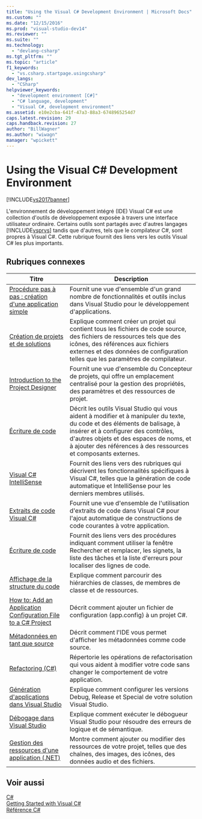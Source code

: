 ```yaml
---
title: "Using the Visual C# Development Environment | Microsoft Docs"
ms.custom: ""
ms.date: "12/15/2016"
ms.prod: "visual-studio-dev14"
ms.reviewer: ""
ms.suite: ""
ms.technology: 
  - "devlang-csharp"
ms.tgt_pltfrm: ""
ms.topic: "article"
f1_keywords: 
  - "vs.csharp.startpage.usingcsharp"
dev_langs: 
  - "CSharp"
helpviewer_keywords: 
  - "development environment [C#]"
  - "C# language, development"
  - "Visual C#, development environment"
ms.assetid: e10e2cba-641f-47a3-88a3-6748965254d7
caps.latest.revision: 29
caps.handback.revision: 27
author: "BillWagner"
ms.author: "wiwagn"
manager: "wpickett"
---
```

# Using the Visual C# Development Environment
[!INCLUDE[vs2017banner](../code-quality/includes/vs2017banner.md)]

L'environnement de développement intégré \(IDE\) Visual C\# est une collection d'outils de développement exposée à travers une interface utilisateur ordinaire.  Certains outils sont partagés avec d'autres langages [!INCLUDE[vsprvs](../code-quality/includes/vsprvs_md.md)] tandis que d'autres, tels que le compilateur C\#, sont propres à Visual C\#.  Cette rubrique fournit des liens vers les outils Visual C\# les plus importants.  
  
## Rubriques connexes  
  
|Titre|Description|  
|-----------|-----------------|  
|[Procédure pas à pas : création d'une application simple](../ide/walkthrough-create-a-simple-application-with-visual-csharp-or-visual-basic.md)|Fournit une vue d'ensemble d'un grand nombre de fonctionnalités et outils inclus dans Visual Studio pour le développement d'applications.|  
|[Création de projets et de solutions](../ide/creating-solutions-and-projects.md)|Explique comment créer un projet qui contient tous les fichiers de code source, des fichiers de ressources tels que des icônes, des références aux fichiers externes et des données de configuration telles que les paramètres de compilateur.|  
|[Introduction to the Project Designer](http://msdn.microsoft.com/fr-fr/898dd854-c98d-430c-ba1b-a913ce3c73d7)|Fournit une vue d'ensemble du Concepteur de projets, qui offre un emplacement centralisé pour la gestion des propriétés, des paramètres et des ressources de projet.|  
|[Écriture de code](../ide/writing-code-in-the-code-and-text-editor.md)|Décrit les outils Visual Studio qui vous aident à modifier et à manipuler du texte, du code et des éléments de balisage, à insérer et à configurer des contrôles, d'autres objets et des espaces de noms, et à ajouter des références à des ressources et composants externes.|  
|[Visual C\# IntelliSense](../ide/visual-csharp-intellisense.md)|Fournit des liens vers des rubriques qui décrivent les fonctionnalités spécifiques à Visual C\#, telles que la génération de code automatique et IntelliSense pour les derniers membres utilisés.|  
|[Extraits de code Visual C\#](../ide/visual-csharp-code-snippets.md)|Fournit une vue d'ensemble de l'utilisation d'extraits de code dans Visual C\# pour l'ajout automatique de constructions de code courantes à votre application.|  
|[Écriture de code](../ide/writing-code-in-the-code-and-text-editor.md)|Fournit des liens vers des procédures indiquant comment utiliser la fenêtre Rechercher et remplacer, les signets, la liste des tâches et la liste d'erreurs pour localiser des lignes de code.|  
|[Affichage de la structure du code](../ide/viewing-the-structure-of-code.md)|Explique comment parcourir des hiérarchies de classes, de membres de classe et de ressources.|  
|[How to: Add an Application Configuration File to a C\# Project](../csharp-ide/how-to-add-an-application-configuration-file-to-a-csharp-project.md)|Décrit comment ajouter un fichier de configuration \(app.config\) à un projet C\#.|  
|[Métadonnées en tant que source](../csharp-ide/metadata-as-source.md)|Décrit comment l'IDE vous permet d'afficher les métadonnées comme code source.|  
|[Refactoring \(C\#\)](../csharp-ide/refactoring-csharp.md)|Répertorie les opérations de refactorisation qui vous aident à modifier votre code sans changer le comportement de votre application.|  
|[Génération d'applications dans Visual Studio](../ide/compiling-and-building-in-visual-studio.md)|Explique comment configurer les versions Debug, Release et Special de votre solution Visual Studio.|  
|[Débogage dans Visual Studio](../debugger/debugging-in-visual-studio.md)|Explique comment exécuter le débogueur Visual Studio pour résoudre des erreurs de logique et de sémantique.|  
|[Gestion des ressources d'une application \(.NET\)](../ide/managing-application-resources-dotnet.md)|Montre comment ajouter ou modifier des ressources de votre projet, telles que des chaînes, des images, des icônes, des données audio et des fichiers.|  
  
## Voir aussi  
 [C\#](/dotnet/csharp/csharp)   
 [Getting Started with Visual C\#](/dotnet/csharp/getting-started/getting-started-with-csharp)   
 [Référence C\#](/dotnet/csharp/language-reference/index)